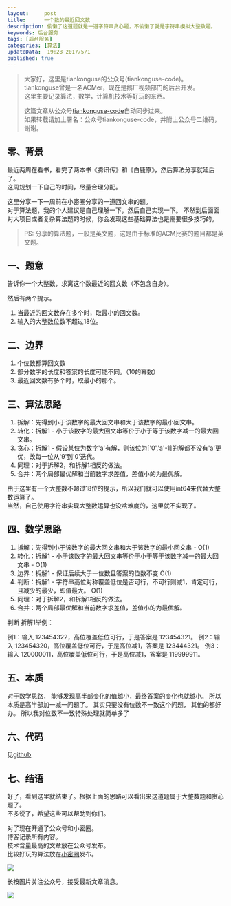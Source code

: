 ```yaml
---  
layout:     post  
title:      一个数的最近回文数
description: 偷懒了这道题就是一道字符串贪心题，不偷懒了就是字符串模拟大整数题。         
keywords: 后台服务  
tags: [后台服务]  
categories: [算法]  
updateData:  19:28 2017/5/1  
published: true  
---  
```

  
  
>   
> 大家好，这里是tiankonguse的公众号(tiankonguse-code)。    
> tiankonguse曾是一名ACMer，现在是鹅厂视频部门的后台开发。    
> 这里主要记录算法，数学，计算机技术等好玩的东西。   
>      
> 这篇文章从公众号[tiankonguse-code](http://mp.weixin.qq.com/s/kjuZuB6l80e49rP_cJEr_g)自动同步过来。    
> 如果转载请加上署名：公众号tiankonguse-code，并附上公众号二维码，谢谢。    
>    
  

## 零、背景

最近两周在看书，看完了两本书《腾讯传》和《白鹿原》，然后算法分享就延后了。  
这周规划一下自己的时间，尽量合理分配。  

这里分享一下一周前在小密圈分享的一道回文串的题。  
对于算法题，我的个人建议是自己理解一下，然后自己实现一下。
不然到后面面对大项目或者复杂算法题的时候，你会发现这些基础算法也是需要很多技巧的。  

>  
>  PS: 分享的算法题，一般是英文题，这是由于标准的ACM比赛的题目都是英文题。  
>  


## 一、题意


告诉你一个大整数，求离这个数最近的回文数（不包含自身）。  

然后有两个提示。

1. 当最近的回文数存在多个时，取最小的回文数。  
2. 输入的大整数位数不超过18位。  


## 二、边界

1. 个位数都算回文数  
2. 部分数字的长度和答案的长度可能不同。（10的幂数）  
3. 最近回文数有多个时，取最小的那个。  


## 三、算法思路  


1. 拆解：先得到小于该数字的最大回文串和大于该数字的最小回文串。  
2. 转化：拆解1 - 小于该数字的最大回文串等价于小于等于该数字减一的最大回文串。  
3. 贪心：拆解1 - 假设某位为数字'a'有解，则该位为['0','a'-1]的解都不没有'a'更优，故每一位从'9'到'0'迭代。  
4. 同理：对于拆解2，和拆解1相反的做法。  
5. 合并：两个局部最优解和当前数字求差值，差值小的为最优解。  


由于这里有一个大整数不超过18位的提示，所以我们就可以使用int64来代替大整数运算了。  
当然，自己使用字符串实现大整数运算也没啥难度的，这里就不实现了。  



## 四、数学思路


1. 拆解：先得到小于该数字的最大回文串和大于该数字的最小回文串 - O(1) 
2. 转化：拆解1 - 小于该数字的最大回文串等价于小于等于该数字减一的最大回文串 - O(1)
3. 边界：拆解1 - 保证后续大于一位数且答案的位数不变 O(1)
4. 判断：拆解1 - 字符串高位对称覆盖低位是否可行，不可行则减1，肯定可行，且减少的最少，即值最大。 O(1)
5. 同理：对于拆解2，和拆解1相反的做法。  
6. 合并：两个局部最优解和当前数字求差值，差值小的为最优解。

判断 拆解1举例：

例1：输入 123454322，高位覆盖低位可行，于是答案是 123454321。
例2：输入 123454320，高位覆盖低位可行，于是高位减1，答案是 123444321。
例3：输入 120000011，高位覆盖低位可行，于是高位减1，答案是 119999911。

## 五、本质

对于数学思路， 能够发现高半部变化的值越小，最终答案的变化也就越小。
所以本质是高半部加一减一问题了。
其实只要没有位数不一致这个问题， 其他的都好办。 所以我对位数不一致特殊处理就简单多了



## 六、代码

见[github](https://github.com/tiankonguse/leetcode-solutions/tree/master/problemset/find-the-closest-palindrome)




## 七、结语


好了，看到这里就结束了。根据上面的思路可以看出来这道题属于大整数题和贪心题了。    
不多说了，希望这些可以帮助到你们。  



对了现在开通了公众号和小密圈。  
博客记录所有内容。  
技术含量最高的文章放在公众号发布。  
比较好玩的算法放在[小密圈](https://wx.xiaomiquan.com/mweb/views/joingroup/join_group.html?group_id=281548515451&secret=r0krqw9fw0at24vxjxo1uo4k0h4lfe47&extra=d67ce0c25ec91252b3af846a10154c9e9d4cb50c763fee178acd68cd2c2e09ee)发布。  


![](https://res.tiankonguse.com/images/suanfa_xiaomiquan.jpg)  
  
  
长按图片关注公众号，接受最新文章消息。   
  
![](https://res.tiankonguse.com/images/weixin-50cm.jpg)  
  
  
  

